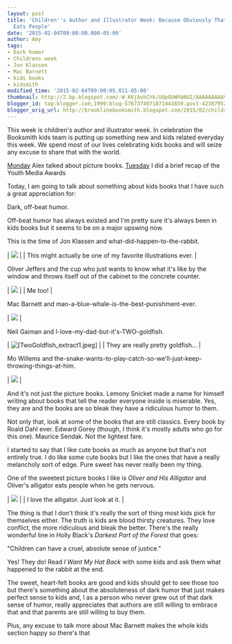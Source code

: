 ```yaml
---
layout: post
title: 'Children''s Author and Illustrator Week: Because Obviously That Alligator
  Eats People'
date: '2015-02-04T09:00:00.000-05:00'
author: Amy
tags:
- Dark humor
- Childrens week
- Jon Klassen
- Mac Barnett
- kids books
- kidsmith
modified_time: '2015-02-04T09:00:05.011-05:00'
thumbnail: http://2.bp.blogspot.com/-W_KKjbvhChk/UUpOUWhbNUI/AAAAAAAAAVU/csYqkzyZTLc/s72-c/IMG_3268.JPG
blogger_id: tag:blogger.com,1999:blog-5767374071871443859.post-4238795218768233797
blogger_orig_url: http://brooklinebooksmith.blogspot.com/2015/02/childrens-author-and-illustrator-week.html
---
```

This week is children's author and illustrator week. In celebration the Booksmith kids team is putting up something new and kids related everyday this week. We spend most of our lives celebrating kids books and will seize any excuse to share that with the world.

[Monday](http://brooklinebooksmith.blogspot.com/2015/02/alex-is-readingpicture-books.html) Alex talked about picture books.
[Tuesday](http://brooklinebooksmith.blogspot.com/2015/02/ala-youth-media-awards.html) I did a brief recap of the Youth Media Awards

Today, I am going to talk about something about kids books that I have such a great appreciation for:

Dark, off-beat humor.

Off-beat humor has always existed and I'm pretty sure it's always been in kids books but it seems to be on a major upswing now.

This is the time of Jon Klassen and what-did-happen-to-the-rabbit.

| ![](https://bookishtypes.files.wordpress.com/2013/11/i-want-my-hat-back-showdown.jpg) |
| This might actually be one of my favorite illustrations ever. |

Oliver Jeffers and the cup who just wants to know what it's like by the window and throws itself out of the cabinet to the concrete counter.

| ![](http://thelamppostproject.weebly.com/uploads/2/2/4/0/22400838/9672889.jpg) |
| Me too! |

Mac Barnett and man-a-blue-whale-is-the-best-punishment-ever.

| ![](http://2.bp.blogspot.com/-W_KKjbvhChk/UUpOUWhbNUI/AAAAAAAAAVU/csYqkzyZTLc/s400/IMG_3268.JPG) |

Neil Gaiman and I-love-my-dad-but-it's-TWO-goldfish.

| ![[TwoGoldfish_extract1.jpeg]](http://1.bp.blogspot.com/_5Dg_QkexuN8/SGtJc__QbFI/AAAAAAAAA8o/p2fOy5IMSZk/s1600/TwoGoldfish_extract1.jpeg) |
| They are really pretty goldfish... |

Mo Willems and the-snake-wants-to-play-catch-so-we'll-just-keep-throwing-things-at-him.

| ![](http://3.bp.blogspot.com/_bdVR-JIDi2g/TFOUmyQuUsI/AAAAAAAASf4/psNY9Jv6TU0/s320/pol.jpg) |

And it's not just the picture books. Lemony Snicket made a name for himself writing about books that tell the reader everyone inside is miserable. Yes, they are and the books are so bleak they have a ridiculous humor to them.

Not only that, look at some of the books that are still classics. Every book by Roald Dahl ever. Edward Gorey (though, I think it's mostly adults who go for this one). Maurice Sendak. Not the lightest fare.

I started to say that I like cute books as much as anyone but that's not entirely true. I do like some cute books but I like the ones that have a really melancholy sort of edge. Pure sweet has never really been my thing.

One of the sweetest picture books I like is _Oliver and His Alligator_ and Oliver's alligator eats people when he gets nervous.

| ![](https://m1.behance.net/rendition/modules/87739649/disp/def9c3b43c0b9a55f7a2119ff1de3bbf.jpg) |
| I love the alligator. Just look at it. |

The thing is that I don't think it's really the sort of thing most kids pick for themselves either. The truth is kids are blood thirsty creatures. They love conflict, the more ridiculous and bleak the better. There's the really wonderful line in Holly Black's _Darkest Part of the Forest_ that goes:

"Children can have a cruel, absolute sense of justice."

Yes! They do! Read _I Want My Hat Back_ with some kids and ask them what happened to the rabbit at the end.

The sweet, heart-felt books are good and kids should get to see those too but there's something about the absoluteness of dark humor that just makes perfect sense to kids and, I as a person who never grew out of that dark sense of humor, really appreciates that authors are still willing to embrace that and that parents are still willing to buy them.

Plus, any excuse to talk more about Mac Barnett makes the whole kids section happy so there's that